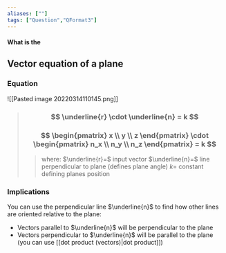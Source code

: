 ```yaml
---
aliases: [""]
tags: ["Question","QFormat3"]
---
```


#### What is the
## Vector equation of a plane
### Equation
![[Pasted image 20220314110145.png]]

> ### $$ \underline{r} \cdot \underline{n} = k $$
> ### $$ \begin{pmatrix} x \\ y \\ z \end{pmatrix} \cdot \begin{pmatrix} n_x \\ n_y \\ n_z \end{pmatrix} = k $$ 
>> where:
>> $\underline{r}=$ input vector 
>> $\underline{n}=$ line perpendicular to plane (defines plane angle)
>> $k=$ constant defining planes position

### Implications
You can use the perpendicular line $\underline{n}$ to find how other lines are oriented relative to the plane:
- Vectors parallel to $\underline{n}$ will be perpendicular to the plane
- Vectors perpendicular to $\underline{n}$ will be parallel to the plane (you can use [[dot product (vectors)|dot product]])